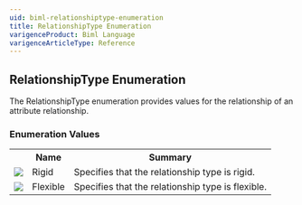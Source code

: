 ```yaml
---
uid: biml-relationshiptype-enumeration
title: RelationshipType Enumeration
varigenceProduct: Biml Language
varigenceArticleType: Reference
---
```


## RelationshipType Enumeration<div class="LanguageSummary"><div class ="SummaryItem">The RelationshipType enumeration provides values for the relationship of an attribute relationship.</div></div><div class="EnumValueGroup">### Enumeration Values<table id="EnumValue" class="MemberList"><tbody><tr><th class="MemberTypeIconColumnHeader">&nbsp;</th><th class="MemberNameColumnHeader">Name</th><th class="MemberSummaryColumnHeader">Summary</th></tr><tr class="cd0"><td align="center" class="MemberTypeIcon"><img src="enumValue.png"></img></td><td class="MemberName">Rigid</td><td class="MemberSummary"><div class ="SummaryItem">Specifies that the relationship type is rigid.</div></td></tr><tr class="cd1"><td align="center" class="MemberTypeIcon"><img src="enumValue.png"></img></td><td class="MemberName">Flexible</td><td class="MemberSummary"><div class ="SummaryItem">Specifies that the relationship type is flexible.</div></td></tr></tbody></table></div>